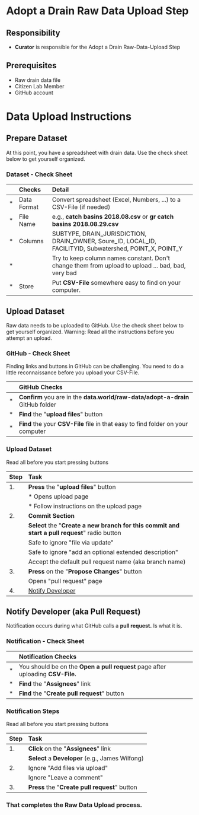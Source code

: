 # Adopt a Drain Raw Data Upload Step

## Responsibility
* **Curator** is responsible for the Adopt a Drain Raw-Data-Upload Step

## Prerequisites
* Raw drain data file
* Citizen Lab Member
* GitHub account


# Data Upload Instructions

## Prepare Dataset
At this point, you have a spreadsheet with drain data.  Use the check sheet below to get yourself organized.

### Dataset - Check Sheet

|    | Checks | Detail |
| :- | :- | :- |
| * | Data Format | Convert spreadsheet (Excel, Numbers, ...) to a CSV-File (if needed)  |
| * | File Name | e.g., **catch basins 2018.08.csv** or **gr catch basins 2018.08.29.csv** |
| * | Columns | SUBTYPE, DRAIN_JURISDICTION, DRAIN_OWNER, Soure_ID, LOCAL_ID, FACILITYID, Subwatershed, POINT_X, POINT_Y  |
| * |  | Try to keep column names constant. Don't change them from upload to upload ... bad, bad, very bad |
| * | Store | Put **CSV-File** somewhere easy to find on your computer. |


## Upload Dataset
Raw data needs to be uploaded to GitHub. Use the check sheet below to get yourself organized.
Warning: Read all the instructions before you attempt an upload.

### GitHub - Check Sheet
 Finding links and buttons in GitHub can be challenging.  You need to do a little reconnaissance before you upload your CSV-File.

|    | GitHub Checks |
| :- | :- |
| * |  **Confirm** you are in the **data.world/raw-data/adopt-a-drain** GitHub folder   |
| * |  **Find** the "**upload files**" button  |
| * |  **Find** the your **CSV-File** file in that easy to find folder on your computer  |

### Upload Dataset
Read all before you start pressing buttons

| Step |  Task |
| :- | :- |
| 1. | **Press** the "**upload files**" button |
|   | * Opens upload page |
|   | * Follow instructions on the upload page |
| 2. | **Commit Section** |
|   | **Select** the "**Create a new branch for this commit and start a pull request**" radio button |
|   | Safe to ignore "file via update" |
|   | Safe to ignore "add an optional extended description"   |
|   | Accept the default pull request name (aka branch name)
| 3. | **Press** on the "**Propose Changes**" button |
|   | Opens "pull request" page |
| 4. | [Notify Developer](#notify-developer)|

<a id="notify-developer"></a>
## Notify Developer (aka Pull Request)
Notification occurs during what GitHub calls a **pull request.**  Is what it is.  

### Notification - Check Sheet

|    | Notification Checks |
| :- | :- |
| * | You should be on the **Open a pull request** page after uploading **CSV-File.**  |
| * |  **Find** the "**Assignees**" link  |
| * |  **Find** the "**Create pull request**" button |

### Notification Steps
Read all before you start pressing buttons

| Step |  Task |
| :- | :- |
| 1. | **Click** on the "**Assignees**" link |
|   | **Select** a **Developer** (e.g., James Wilfong) |
| 2. | Ignore "Add files via upload" |
|   | Ignore "Leave a comment" |
| 3. | **Press** the "**Create pull request**" button |

### That completes the Raw Data Upload process.
